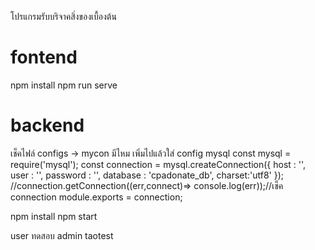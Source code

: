 โปรแกรมรับบริจาคสิ่งของเบื้องต้น
# fontend
npm install
npm run serve

# backend
เช็คไฟล์ configs -> mycon มีไหม เพิ่มไปแล้วใส่ config mysql
const mysql = require('mysql');
const connection  = mysql.createConnection({
  host            : '',
  user            : '',
  password        : '',
  database        : 'cpadonate_db',
  charset:'utf8'
});
//connection.getConnection((err,connect)=> console.log(err));//เช็ค connection 
module.exports = connection;

npm install 
npm start



user ทดสอบ admin taotest

